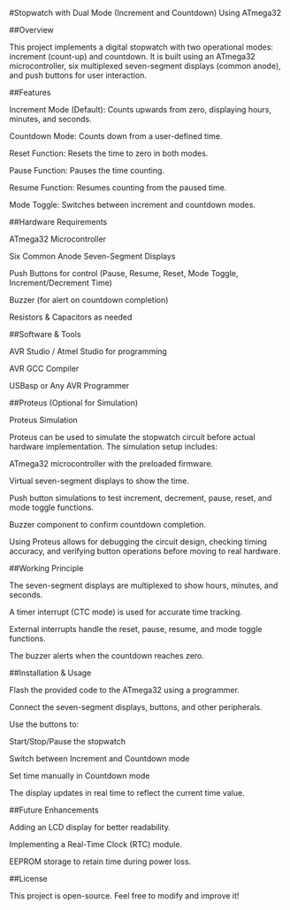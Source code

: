 #Stopwatch with Dual Mode (Increment and Countdown) Using ATmega32

##Overview

This project implements a digital stopwatch with two operational modes: increment (count-up) and countdown. It is built using an ATmega32 microcontroller, six multiplexed seven-segment displays (common anode), and push buttons for user interaction.

##Features

Increment Mode (Default): Counts upwards from zero, displaying hours, minutes, and seconds.

Countdown Mode: Counts down from a user-defined time.

Reset Function: Resets the time to zero in both modes.

Pause Function: Pauses the time counting.

Resume Function: Resumes counting from the paused time.

Mode Toggle: Switches between increment and countdown modes.

##Hardware Requirements

ATmega32 Microcontroller

Six Common Anode Seven-Segment Displays

Push Buttons for control (Pause, Resume, Reset, Mode Toggle, Increment/Decrement Time)

Buzzer (for alert on countdown completion)

Resistors & Capacitors as needed

##Software & Tools

AVR Studio / Atmel Studio for programming

AVR GCC Compiler

USBasp or Any AVR Programmer

##Proteus (Optional for Simulation)

Proteus Simulation

Proteus can be used to simulate the stopwatch circuit before actual hardware implementation. The simulation setup includes:

ATmega32 microcontroller with the preloaded firmware.

Virtual seven-segment displays to show the time.

Push button simulations to test increment, decrement, pause, reset, and mode toggle functions.

Buzzer component to confirm countdown completion.

Using Proteus allows for debugging the circuit design, checking timing accuracy, and verifying button operations before moving to real hardware.

##Working Principle

The seven-segment displays are multiplexed to show hours, minutes, and seconds.

A timer interrupt (CTC mode) is used for accurate time tracking.

External interrupts handle the reset, pause, resume, and mode toggle functions.

The buzzer alerts when the countdown reaches zero.

##Installation & Usage

Flash the provided code to the ATmega32 using a programmer.

Connect the seven-segment displays, buttons, and other peripherals.

Use the buttons to:

Start/Stop/Pause the stopwatch

Switch between Increment and Countdown mode

Set time manually in Countdown mode

The display updates in real time to reflect the current time value.

##Future Enhancements

Adding an LCD display for better readability.

Implementing a Real-Time Clock (RTC) module.

EEPROM storage to retain time during power loss.

##License

This project is open-source. Feel free to modify and improve it!
